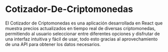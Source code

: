 # Cotizador-De-Criptomonedas
El Cotizador de Criptomonedas es una aplicación desarrollada en React que muestra precios actualizados en tiempo real de diversas criptomonedas, permitiendo al usuario seleccionar entre diferentes opciones y disfrutar de una interfaz intuitiva y fácil de usar, todo esto gracias al aprovechamiento de una API para obtener los datos necesarios.
